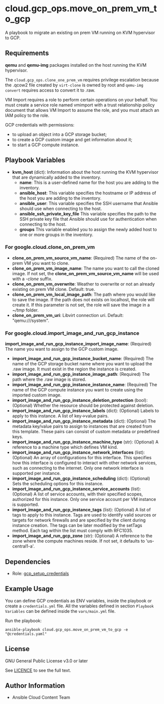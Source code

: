 # cloud.gcp_ops.move_on_prem_vm_to_gcp

A playbook to migrate an existing on prem VM running on KVM hypervisor to GCP.

## Requirements

**qemu** and **qemu-img** packages installed on the host running the KVM hypervisor.

The ``cloud.gcp_ops.clone_one_prem_vm`` requires privilege escalation because the .qcow2 file created by ``virt-clone`` is owned by root and ``qemu-img convert`` requires access to convert it to .raw.

VM Import requires a role to perform certain operations on your behalf. You must create a service role named vmimport with a trust relationship policy document that allows VM Import to assume the role, and you must attach an IAM policy to the role.

GCP credentials with permissions:
  * to upload an object into a GCP storage bucket;
  * to create a GCP custom image and get information about it;
  * to start a GCP compute instance.

## Playbook Variables

* **kvm_host** (dict): Information about the host running the KVM hypervisor that are dynamically added to the inventory.
    * **name**: This is a user-defined name for the host you are adding to the inventory.
    * **ansible_host**: This variable specifies the hostname or IP address of the host you are adding to the inventory.
    * **ansible_user**: This variable specifies the SSH username that Ansible should use when connecting to the host.
    * **ansible_ssh_private_key_file** This variable specifies the path to the SSH private key file that Ansible should use for authentication when connecting to the host.
    * **groups** This variable enabled you to assign the newly added host to one or more groups in the inventory.

### For google.cloud.clone_on_prem_vm

* **clone_on_prem_vm_source_vm_name**: (Required) The name of the on-prem VM you want to clone.
* **clone_on_prem_vm_image_name**: The name you want to call the cloned image. If not set, the **clone_on_prem_vm_source_vm_name** will be used with a _-clone_ suffix.
* **clone_on_prem_vm_overwrite**: Weather to overwrite or not an already existing on prem VM clone. Default: true.
* **clone_on_prem_vm_local_image_path**: The path where you would like to save the image. If the path does not exists on localhost, the role will create it. If this parameter is not set, the role will save the image in a _~/tmp_ folder.
* **clone_on_prem_vm_uri**: Libvirt connection uri. Default: "qemu:///system".


### For google.cloud.import_image_and_run_gcp_instance

**import_image_and_run_gcp_instance_import_image_name**: (Required) The name you want to assign to the GCP custom image.
* **import_image_and_run_gcp_instance_bucket_name**: (Required) The name of the GCP storage bucket name where you want to upload the .raw image. It must exist in the region the instance is created.
* **import_image_and_run_gcp_instance_image_path**: (Required) The path where the .raw image is stored.
* **import_image_and_run_gcp_instance_instance_name**: (Required) The name of the GCP compute instance you want to create using the imported custom image.
* **import_image_and_run_gcp_instance_deletion_protection** (bool): (Optional) Whether the resource should be protected against deletion.
* **import_image_and_run_gcp_instance_labels** (dict): (Optional) Labels to apply to this instance. A list of key->value pairs.
* **import_image_and_run_gcp_instance_metadata** (dict): (Optional) The metadata key/value pairs to assign to instances that are created from this template. These pairs can consist of custom metadata or predefined keys.
* **import_image_and_run_gcp_instance_machine_type** (str): (Optional) A reference to a machine type which defines VM kind.
* **import_image_and_run_gcp_instance_network_interfaces** (list): (Optional) An array of configurations for this interface. This specifies how this interface is configured to interact with other network services, such as connecting to the internet. Only one network interface is supported per instance.
* **import_image_and_run_gcp_instance_scheduling** (dict): (Optional) Sets the scheduling options for this instance.
* **import_image_and_run_gcp_instance_service_accounts** (list): (Optional) A list of service accounts, with their specified scopes, authorized for this instance. Only one service account per VM instance is supported.
* **import_image_and_run_gcp_instance_tags** (list): (Optional) A list of tags to apply to this instance. Tags are used to identify valid sources or targets for network firewalls and are specified by the client during instance creation. The tags can be later modified by the setTags method. Each tag within the list must comply with RFC1035.
* **import_image_and_run_gcp_zone** (str): (Optional) A reference to the zone where the compute machines reside. If not set, it defaults to 'us-central1-a'.


## Dependencies

* Role: [gcp_setup_credentials](https://github.com/redhat-cop/cloud.gcp_ops/blob/main/roles/gcp_setup_credentials/README.md)

## Example Usage

You can define GCP credentials as ENV variables, inside the playbook  or create a ``credentials.yml`` file.
All the variables defined in section ``Playbook Variables`` can be defined inside the ``vars/main.yml`` file.

Run the playbook:

```shell
ansible-playbook cloud.gcp_ops.move_on_prem_vm_to_gcp -e "@credentials.yaml"
```

## License

GNU General Public License v3.0 or later

See [LICENCE](https://github.com/ansible-collections/cloud.gcp_ops/blob/main/LICENSE) to see the full text.

## Author Information

* Ansible Cloud Content Team